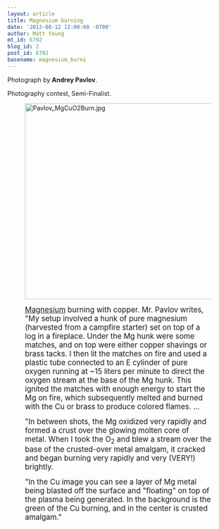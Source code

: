 ```yaml
---
layout: article
title: Magnesium burning
date: '2013-08-12 12:00:00 -0700'
author: Matt Young
mt_id: 6792
blog_id: 2
post_id: 6792
basename: magnesium_burni
---
```

Photograph by **Andrey Pavlov**.

Photography contest, Semi-Finalist.

<figure>
<img src="{{ site.baseurl }}/uploads/2013/Pavlov_MgCuO2Burn.jpg" alt="Pavlov_MgCuO2Burn.jpg" width="600" height="445" />
<figcaption markdown="span">

<big>[Magnesium](http://en.wikipedia.org/wiki/Magnesium) burning with copper.  Mr. Pavlov writes, "My setup involved a hunk of pure magnesium (harvested from a campfire starter) set on top of a log in a fireplace. Under the Mg hunk were some matches, and on top were either copper shavings or brass tacks. I then lit the matches on fire and used a plastic tube connected to an E cylinder of pure oxygen running at ~15 liters per minute to direct the oxygen stream at the base of the Mg hunk. This ignited the matches with enough energy to start the Mg on fire, which subsequently melted and burned with the Cu or brass to produce colored flames. ...</big>

<big>"In between shots, the Mg oxidized very rapidly and formed a crust over the glowing molten core of metal. When I took the O<sub>2</sub> and blew a stream over the base of the crusted-over metal amalgam, it cracked and began burning very rapidly and very (VERY!) brightly.</big>

<big>"In the Cu image you can see a layer of Mg metal being blasted off the surface and "floating" on top of the plasma being generated. In the background is the green of the Cu burning, and in the center is crusted amalgam."</big>


</figcaption>
</figure>
